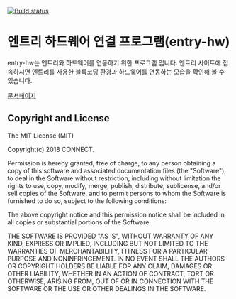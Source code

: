[![Build status](https://ci.appveyor.com/api/projects/status/5qp10j3j20xyf7c0/branch/build?svg=true)](https://ci.appveyor.com/project/kimorkim/entry-hw/branch/build)

# 엔트리 하드웨어 연결 프로그램(entry-hw)
entry-hw는 엔트리와 하드웨어를 연동하기 위한 프로그램 입니다. 엔트리 사이트에 접속하시면 엔트리를 사용한 블록코딩 환경과 하드웨어를 연동하는 모습을 확인해 볼 수 있습니다.

[문서페이지](https://entrylabs.github.io/docs/)

## Copyright and License

The MIT License (MIT)

Copyright(c) 2018 CONNECT.

Permission is hereby granted, free of charge, to any person obtaining a copy
of this software and associated documentation files (the "Software"), to deal
in the Software without restriction, including without limitation the rights
to use, copy, modify, merge, publish, distribute, sublicense, and/or sell
copies of the Software, and to permit persons to whom the Software is
furnished to do so, subject to the following conditions:

The above copyright notice and this permission notice shall be included in all
copies or substantial portions of the Software.

THE SOFTWARE IS PROVIDED "AS IS", WITHOUT WARRANTY OF ANY KIND, EXPRESS OR
IMPLIED, INCLUDING BUT NOT LIMITED TO THE WARRANTIES OF MERCHANTABILITY,
FITNESS FOR A PARTICULAR PURPOSE AND NONINFRINGEMENT. IN NO EVENT SHALL THE
AUTHORS OR COPYRIGHT HOLDERS BE LIABLE FOR ANY CLAIM, DAMAGES OR OTHER
LIABILITY, WHETHER IN AN ACTION OF CONTRACT, TORT OR OTHERWISE, ARISING FROM,
OUT OF OR IN CONNECTION WITH THE SOFTWARE OR THE USE OR OTHER DEALINGS IN THE
SOFTWARE.
